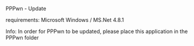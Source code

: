 PPPwn - Update

requirements:
Microsoft Windows / 
MS.Net 4.8.1

Info:
In order for PPPwn to be updated,
please place this application in the PPPwn folder
